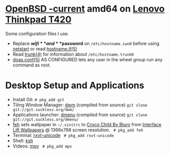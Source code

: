 # [OpenBSD -current](https://www.openbsd.org/faq/current.html) amd64 on [Lenovo Thinkpad T420](http://shop.lenovo.com/us/en/laptops/thinkpad/t-series/t420s/)

Some configuration files I use.

* Replace **$wifi** and **$password** on `/etc/hostname.iwn0` before using [netstart](http://man.openbsd.org/netstart) or read [hostname.if(5)](http://man.openbsd.org/hostname.if)
* Read [trunk(4)](http://man.openbsd.org/trunk) for information about `/etc/hostname.trunk0`
* [doas.conf(5)](http://man.openbsd.org/doas.conf) AS CONFIGURED lets any user in the wheel group run any command as root.

# Desktop Setup and Applications
* Install Git: ```# pkg_add git```
* Tiling Window Manager: [dwm](http://dwm.suckless.org/) (compiled from source) ```git clone git://git.suckless.org/dwm/```
* Applications launcher: [dmenu](http://tools.suckless.org/dmenu/) (compiled from source) ```git clone git://git.suckless.org/dmenu/```
* [feh](https://feh.finalrewind.org/) sets wallpaper in `~/.xinitrc` to [Croco Child By Bluro](https://interfacelift.com/wallpaper/details/3922/croco_child.html) from [Interface Lift Wallpapers](https://interfacelift.com/wallpaper/downloads/date/any/) @ 1366x768 screen resolution.
``` # pkg_add feh```
* Terminal: [rxvt-unicode](http://software.schmorp.de/pkg/rxvt-unicode.html)
``` # pkg_add rxvt-unicode```
* Shell: [ksh](http://man.openbsd.org/ksh)
* Videos: [mpv](https://mpv.io/)
  ``` # pkg_add mpv```
